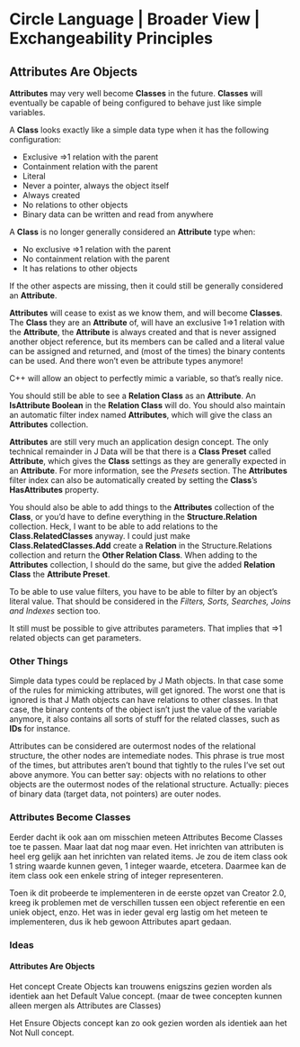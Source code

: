 ﻿Circle Language | Broader View | Exchangeability Principles
===========================================================

Attributes Are Objects
----------------------

__Attributes__ may very well become __Classes__ in the future. __Classes__ will eventually be capable of being configured to behave just like simple variables.

A __Class__ looks exactly like a simple data type when it has the following configuration:

- Exclusive =>1 relation with the parent
- Containment relation with the parent
- Literal
- Never a pointer, always the object itself
- Always created
- No relations to other objects
- Binary data can be written and read from anywhere

A __Class__ is no longer generally considered an __Attribute__ type when:

- No exclusive =>1 relation with the parent
- No containment relation with the parent
- It has relations to other objects

If the other aspects are missing, then it could still be generally considered an __Attribute__.

__Attributes__ will cease to exist as we know them, and will become __Classes__. The __Class__ they are an __Attribute__ of, will have an exclusive 1=>1 relation with the __Attribute__, the __Attribute__ is always created and that is never assigned another object reference, but its members can be called and a literal value can be assigned and returned, and (most of the times) the binary contents can be used. And there won’t even be attribute types anymore!

C++ will allow an object to perfectly mimic a variable, so that’s really nice.

You should still be able to see a __Relation Class__ as an __Attribute__. An __IsAttribute Boolean__ in the __Relation Class__ will do. You should also maintain an automatic filter index named __Attributes__, which will give the class an __Attributes__ collection.

__Attributes__ are still very much an application design concept. The only technical remainder in J Data will be that there is a __Class Preset__ called __Attribute__, which gives the __Class__ settings as they are generally expected in an __Attribute__. For more information, see the *Presets* section. The __Attributes__ filter index can also be automatically created by setting the __Class__’s __HasAttributes__ property.

You should also be able to add things to the __Attributes__ collection of the __Class__, or you’d have to define everything in the __Structure.Relation__ collection. Heck, I want to be able to add relations to the __Class.RelatedClasses__ anyway. I could just make __Class.RelatedClasses.Add__ create a __Relation__ in the Structure.Relations collection and return the __Other Relation Class__. When adding to the __Attributes__ collection, I should do the same, but give the added __Relation Class__ the __Attribute Preset__.

To be able to use value filters, you have to be able to filter by an object’s literal value. That should be considered in the *Filters, Sorts, Searches, Joins and Indexes* section too.

It still must be possible to give attributes parameters. That implies that =>1 related objects can get parameters.

### Other Things

Simple data types could be replaced by J Math objects. In that case some of the rules for mimicking attributes, will get ignored. The worst one that is ignored is that J Math objects can have relations to other classes. In that case, the binary contents of the object isn’t just the value of the variable anymore, it also contains all sorts of stuff for the related classes, such as __IDs__ for instance.

Attributes can be considered are outermost nodes of the relational structure, the other nodes are intemediate nodes. This phrase is true most of the times, but attributes aren’t bound that tightly to the rules I’ve set out above anymore. You can better say: objects with no relations to other objects are the outermost nodes of the relational structure. Actually: pieces of binary data (target data, not pointers) are outer nodes.

### Attributes Become Classes

Eerder dacht ik ook aan om misschien meteen Attributes Become Classes toe te passen. Maar laat dat nog maar even. Het inrichten van attributen is heel erg gelijk aan het inrichten van related items. Je zou de item class ook 1 string waarde kunnen geven, 1 integer waarde, etcetera. Daarmee kan de item class ook een enkele string of integer representeren.

Toen ik dit probeerde te implementeren in de eerste opzet van Creator 2.0, kreeg ik problemen met de verschillen tussen een object referentie en een uniek object, enzo. Het was in ieder geval erg lastig om het meteen te implementeren, dus ik heb gewoon Attributes apart gedaan.

### Ideas

#### Attributes Are Objects

Het concept Create Objects kan trouwens enigszins gezien worden als identiek aan het Default Value concept. (maar de twee concepten kunnen alleen mergen als Attributes are Classes)

Het Ensure Objects concept kan zo ook gezien worden als identiek aan het Not Null concept.
